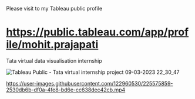 Please visit to my Tableau public profile 
# https://public.tableau.com/app/profile/mohit.prajapati
Tata virtual data visualisation internship


![Tableau Public - Tata virtual internship project 09-03-2023 22_30_47](https://user-images.githubusercontent.com/122960530/224106456-a49b16cd-8ad3-4c45-a333-eac755561841.png)


https://user-images.githubusercontent.com/122960530/225575859-2530db6b-df0a-4fe8-bd6e-cc638dec42cb.mp4

